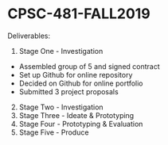 # CPSC-481-FALL2019

Deliverables:

1) Stage One - Investigation
- Assembled group of 5 and signed contract
- Set up Github for online repository
- Decided on Github for online portfolio
- Submitted 3 project proposals

2) Stage Two - Investigation
3) Stage Three - Ideate & Prototyping
4) Stage Four - Prototyping & Evaluation
5) Stage Five - Produce
